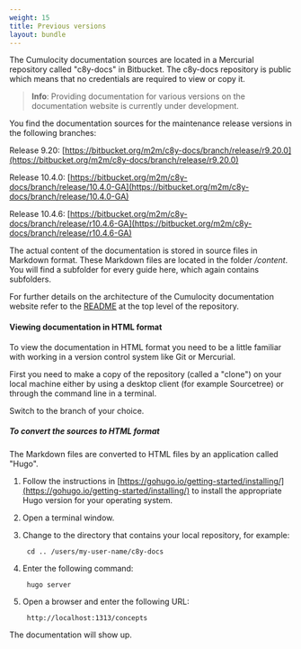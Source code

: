 ```yaml
---
weight: 15
title: Previous versions
layout: bundle
---
```


The Cumulocity documentation sources are located in a Mercurial repository called "c8y-docs" in Bitbucket. The c8y-docs repository is public which means that no credentials are required to view or copy it. 

>**Info**: Providing documentation for various versions on the documentation website is currently under development.

You find the documentation sources for the maintenance release versions in the following branches:

Release 9.20: [https://bitbucket.org/m2m/c8y-docs/branch/release/r9.20.0](https://bitbucket.org/m2m/c8y-docs/branch/release/r9.20.0)

Release 10.4.0: [https://bitbucket.org/m2m/c8y-docs/branch/release/10.4.0-GA](https://bitbucket.org/m2m/c8y-docs/branch/release/10.4.0-GA)

Release 10.4.6: [https://bitbucket.org/m2m/c8y-docs/branch/release/r10.4.6-GA](https://bitbucket.org/m2m/c8y-docs/branch/release/r10.4.6-GA)

The actual content of the documentation is stored in source files in Markdown format. These Markdown files are located in the folder */content*. You will find a subfolder for every guide here, which again contains subfolders.

For further details on the architecture of the Cumulocity documentation website refer to the [README](https://bitbucket.org/m2m/c8y-docs/src/develop/README.md) at the top level of the repository. 

#### Viewing documentation in HTML format

To view the documentation in HTML format you need to be a little familiar with working in a version control system like Git or Mercurial.

First you need to make a copy of the repository (called a "clone") on your local machine either by using a desktop client (for example Sourcetree) or through the command line in a terminal.

Switch to the branch of your choice.

##### To convert the sources to HTML format

The Markdown files are converted to HTML files by an application called "Hugo". 

1. Follow the instructions in [https://gohugo.io/getting-started/installing/](https://gohugo.io/getting-started/installing/) to install the appropriate Hugo version for your operating system.
 
2. Open a terminal window.
 
3. Change to the directory that contains your local repository, for example:

		cd .. /users/my-user-name/c8y-docs 
		
4. Enter the following command:

		hugo server
	
5. Open a browser and enter the following URL:

		http://localhost:1313/concepts

The documentation will show up.



